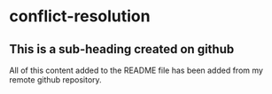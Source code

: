 # conflict-resolution
## This is a sub-heading created on github
All of this content added to the README file has been added from my remote github repository.
